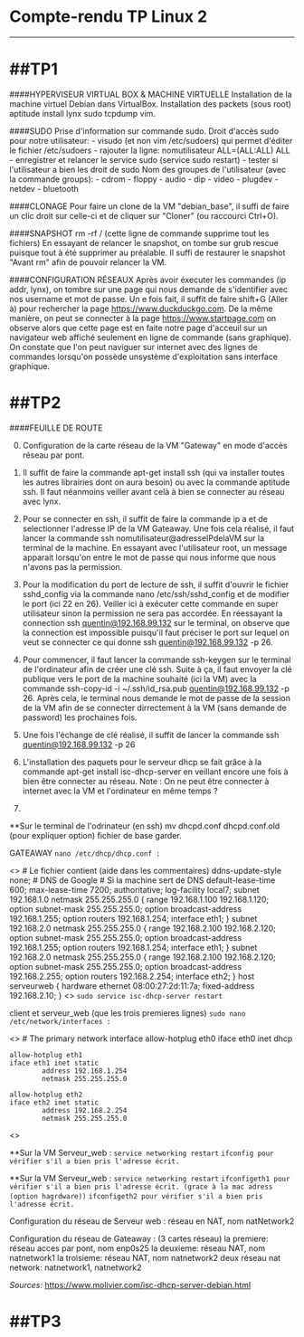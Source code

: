 # Compte-rendu TP Linux 2
*************************

##TP1
=====
####HYPERVISEUR VIRTUAL BOX & MACHINE VIRTUELLE
Installation de la machine virtuel Debian dans VirtualBox.
Installation des packets (sous root) aptitude  install lynx sudo tcpdump vim.

####SUDO
Prise d'information sur commande sudo.
Droit d'accès sudo pour notre utilisateur:
	- visudo (et non vim /etc/sudoers) qui permet d'éditer le fichier /etc/sudoers
	- rajouter la ligne: nomutilisateur ALL=(ALL:ALL) ALL
	- enregistrer et relancer le service sudo (service sudo restart)
	- tester si l'utilisateur a bien les droit de sudo
Nom des groupes de l'utilisateur (avec la commande groups):
	- cdrom		- floppy	- audio		- dip
	- video		- plugdev	- netdev	- bluetooth

####CLONAGE
Pour faire un clone de la VM "debian_base", il suffi de faire un clic droit sur celle-ci et de cliquer sur "Cloner" (ou raccourci Ctrl+O).

####SNAPSHOT
rm -rf / (cette ligne de commande supprime tout les fichiers)
En essayant de relancer le snapshot, on tombe sur grub rescue puisque tout à été supprimer au préalable.
Il suffi de restaurer le snapshot "Avant rm" afin de pouvoir relancer la VM.

####CONFIGURATION RÉSEAUX
Après avoir éxecuter les commandes (ip addr, lynx), on tombre sur une page qui nous demande de s'identifier avec nos username et mot de passe. Un e fois fait, il suffit de faire shift+G (Aller à) pour rechercher la page https://www.duckduckgo.com. De la même manière, on peut se connecter à la page https://www.startpage.com on observe alors que cette page est en faite notre page d'acceuil sur un navigateur web affiché seulement en ligne de commande (sans graphique).
On constate que l'on peut naviguer sur internet avec des lignes de commandes lorsqu'on possède unsystème d'exploitation sans interface graphique.

##TP2
=====
####FEUILLE DE ROUTE

0) Configuration de la carte réseau de la VM "Gateway" en mode d'accès réseau par pont.

1) Il suffit de faire la commande apt-get install ssh (qui va installer toutes les autres librairies dont on aura besoin) ou avec la commande aptitude ssh.
Il faut néanmoins veiller avant celà à bien se connecter au réseau avec lynx.

2) Pour se connecter en ssh, il suffit de faire la commande ip a et de selectionner l'adresse IP de la VM Gateaway. Une fois cela réalisé, il faut lancer la commande ssh nomutilisateur@adresseIPdelaVM sur la terminal de la machine.
En essayant avec l'utilisateur root, un message apparait lorsqu'on entre le mot de passe qui nous informe que nous n'avons pas la permission.

3) Pour la modification du port de lecture de ssh, il suffit d'ouvrir le fichier sshd_config via la commande nano /etc/ssh/sshd_config et de modifier le port (ici 22 en 26).
Veiller ici à exécuter cette commande en super utilisateur sinon la permission ne sera pas accordée.
En réessayant la connection ssh quentin@192.168.99.132 sur le terminal, on observe que la connection est impossible puisqu'il faut préciser le port sur lequel on veut se connecter ce qui donne ssh quentin@192.168.99.132 -p 26.

4) Pour commencer, il faut lancer la commande ssh-keygen sur le terminal de l'ordinateur afin de créer une clé ssh. Suite à ça, il faut envoyer la clé publique vers le port de la machine souhaité (ici la VM) avec la commande ssh-copy-id -i ~/.ssh/id_rsa.pub quentin@192.168.99.132 -p 26. Après cela, le terminal nous demande le mot de passe de la session de la VM afin de se connecter dirrectement à la VM (sans demande de password) les prochaines fois.

5) Une fois l'échange de clé réalisé, il suffit de lancer la commande ssh quentin@192.168.99.132 -p 26

6) L'installation des paquets pour le serveur dhcp se fait grâce à la commande apt-get install isc-dhcp-server en veillant encore une fois à bien être connecter au réseau.
Note : On ne peut être connecter à internet avec la VM et l'ordinateur en même temps ?

7)
**Sur le terminal de l'odrinateur (en ssh)
mv dhcpd.conf dhcpd.conf.old (pour expliquer option)
fichier de base garder.

GATEAWAY
`nano /etc/dhcp/dhcp.conf :`

<>
	# Le fichier contient (aide dans les commentaires)
	ddns-update-style none;
	# DNS de Google
	# Si la machine sert de DNS
	default-lease-time 600;
	max-lease-time 7200;
	authoritative;
	log-facility local7;
	subnet 192.168.1.0 netmask 255.255.255.0 {
	    range 192.168.1.100 192.168.1.120;
	    option subnet-mask 255.255.255.0;
	    option broadcast-address 192.168.1.255;
	    option routers 192.168.1.254;
	    interface eth1;
	}
	subnet 192.168.2.0 netmask 255.255.255.0 {
	    range 192.168.2.100 192.168.2.120;
	    option subnet-mask 255.255.255.0;
	    option broadcast-address 192.168.1.255;
	    option routers 192.168.1.254;
	    interface eth1;
	}
	subnet 192.168.2.0 netmask 255.255.255.0 {
	    range 192.168.2.100 192.168.2.120;
	    option subnet-mask 255.255.255.0;
	    option broadcast-address 192.168.2.255;
	    option routers 192.168.2.254;
	    interface eth2;
	}
	host serveurweb {
		hardware ethernet 08:00:27:2d:11:7a;
		fixed-address 192.168.2.10;
	}
<>
`sudo service isc-dhcp-server restart`

client et serveur_web (que les trois premieres lignes)
`sudo nano /etc/network/interfaces :`

<>
	# The primary network interface
	allow-hotplug eth0
	iface eth0 inet dhcp

	allow-hotplug eth1
	iface eth1 inet static
	        address 192.168.1.254
	        netmask 255.255.255.0

	allow-hotplug eth2
	iface eth2 inet static
	        address 192.168.2.254
	        netmask 255.255.255.0
<>

**Sur la VM Serveur_web :
`service networking restart`
`ifconfig pour vérifier s'il a bien pris l'adresse écrit.`

**Sur la VM Serveur_web :
`service networking restart`
`ifconfigeth1 pour vérifier s'il a bien pris l'adresse écrit. (grace à la mac adress (option hagrdware))`
`ifconfigeth2 pour vérifier s'il a bien pris l'adresse écrit.`


Configuration du réseau de Serveur web :
réseau en NAT, nom natNetwork2

Configuration du réseau de Gateaway : (3 cartes réseau)
la premiere:
réseau acces par pont, nom enp0s25
la deuxieme:
réseau NAT, nom natnetwork1
la troisieme:
réseau NAT, nom natnetwork2
deux réseau nat network:
natnetwork1, natnetwork2

*Sources:*
<https://www.molivier.com/isc-dhcp-server-debian.html>

##TP3
=====

